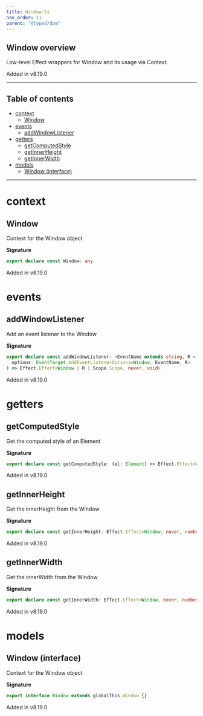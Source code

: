 ```yaml
---
title: Window.ts
nav_order: 11
parent: "@typed/dom"
---
```


## Window overview

Low-level Effect wrappers for Window and its usage via Context.

Added in v8.19.0

---

<h2 class="text-delta">Table of contents</h2>

- [context](#context)
  - [Window](#window)
- [events](#events)
  - [addWindowListener](#addwindowlistener)
- [getters](#getters)
  - [getComputedStyle](#getcomputedstyle)
  - [getInnerHeight](#getinnerheight)
  - [getInnerWidth](#getinnerwidth)
- [models](#models)
  - [Window (interface)](#window-interface)

---

# context

## Window

Context for the Window object

**Signature**

```ts
export declare const Window: any
```

Added in v8.19.0

# events

## addWindowListener

Add an event listener to the Window

**Signature**

```ts
export declare const addWindowListener: <EventName extends string, R = never>(
  options: EventTarget.AddEventListenerOptions<Window, EventName, R>
) => Effect.Effect<Window | R | Scope.Scope, never, void>
```

Added in v8.19.0

# getters

## getComputedStyle

Get the computed style of an Element

**Signature**

```ts
export declare const getComputedStyle: (el: Element) => Effect.Effect<Window, never, CSSStyleDeclaration>
```

Added in v8.19.0

## getInnerHeight

Get the innerHeight from the Window

**Signature**

```ts
export declare const getInnerHeight: Effect.Effect<Window, never, number>
```

Added in v8.19.0

## getInnerWidth

Get the innerWidth from the Window

**Signature**

```ts
export declare const getInnerWidth: Effect.Effect<Window, never, number>
```

Added in v8.19.0

# models

## Window (interface)

Context for the Window object

**Signature**

```ts
export interface Window extends globalThis.Window {}
```

Added in v8.19.0
